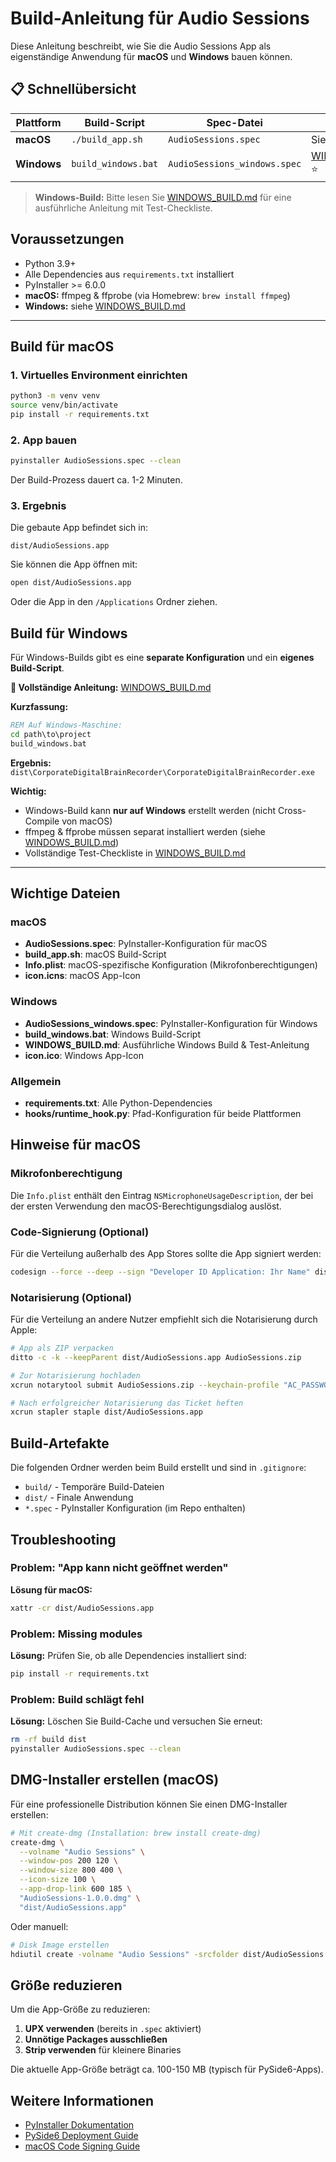 # Build-Anleitung für Audio Sessions

Diese Anleitung beschreibt, wie Sie die Audio Sessions App als eigenständige Anwendung für **macOS** und **Windows** bauen können.

## 📋 Schnellübersicht

| Plattform | Build-Script | Spec-Datei | Dokumentation |
|-----------|--------------|------------|---------------|
| **macOS** | `./build_app.sh` | `AudioSessions.spec` | Siehe unten |
| **Windows** | `build_windows.bat` | `AudioSessions_windows.spec` | [WINDOWS_BUILD.md](WINDOWS_BUILD.md) ⭐ |

> **Windows-Build:** Bitte lesen Sie [WINDOWS_BUILD.md](WINDOWS_BUILD.md) für eine ausführliche Anleitung mit Test-Checkliste.

## Voraussetzungen

- Python 3.9+
- Alle Dependencies aus `requirements.txt` installiert
- PyInstaller >= 6.0.0
- **macOS:** ffmpeg & ffprobe (via Homebrew: `brew install ffmpeg`)
- **Windows:** siehe [WINDOWS_BUILD.md](WINDOWS_BUILD.md)

---

## Build für macOS

### 1. Virtuelles Environment einrichten

```bash
python3 -m venv venv
source venv/bin/activate
pip install -r requirements.txt
```

### 2. App bauen

```bash
pyinstaller AudioSessions.spec --clean
```

Der Build-Prozess dauert ca. 1-2 Minuten.

### 3. Ergebnis

Die gebaute App befindet sich in:
```
dist/AudioSessions.app
```

Sie können die App öffnen mit:
```bash
open dist/AudioSessions.app
```

Oder die App in den `/Applications` Ordner ziehen.

## Build für Windows

Für Windows-Builds gibt es eine **separate Konfiguration** und ein **eigenes Build-Script**.

**📖 Vollständige Anleitung:** [WINDOWS_BUILD.md](WINDOWS_BUILD.md)

**Kurzfassung:**
```cmd
REM Auf Windows-Maschine:
cd path\to\project
build_windows.bat
```

**Ergebnis:** `dist\CorporateDigitalBrainRecorder\CorporateDigitalBrainRecorder.exe`

**Wichtig:**
- Windows-Build kann **nur auf Windows** erstellt werden (nicht Cross-Compile von macOS)
- ffmpeg & ffprobe müssen separat installiert werden (siehe [WINDOWS_BUILD.md](WINDOWS_BUILD.md))
- Vollständige Test-Checkliste in [WINDOWS_BUILD.md](WINDOWS_BUILD.md)

---

## Wichtige Dateien

### macOS
- **AudioSessions.spec**: PyInstaller-Konfiguration für macOS
- **build_app.sh**: macOS Build-Script
- **Info.plist**: macOS-spezifische Konfiguration (Mikrofonberechtigungen)
- **icon.icns**: macOS App-Icon

### Windows
- **AudioSessions_windows.spec**: PyInstaller-Konfiguration für Windows
- **build_windows.bat**: Windows Build-Script
- **WINDOWS_BUILD.md**: Ausführliche Windows Build & Test-Anleitung
- **icon.ico**: Windows App-Icon

### Allgemein
- **requirements.txt**: Alle Python-Dependencies
- **hooks/runtime_hook.py**: Pfad-Konfiguration für beide Plattformen

## Hinweise für macOS

### Mikrofonberechtigung

Die `Info.plist` enthält den Eintrag `NSMicrophoneUsageDescription`, der bei der ersten Verwendung den macOS-Berechtigungsdialog auslöst.

### Code-Signierung (Optional)

Für die Verteilung außerhalb des App Stores sollte die App signiert werden:

```bash
codesign --force --deep --sign "Developer ID Application: Ihr Name" dist/AudioSessions.app
```

### Notarisierung (Optional)

Für die Verteilung an andere Nutzer empfiehlt sich die Notarisierung durch Apple:

```bash
# App als ZIP verpacken
ditto -c -k --keepParent dist/AudioSessions.app AudioSessions.zip

# Zur Notarisierung hochladen
xcrun notarytool submit AudioSessions.zip --keychain-profile "AC_PASSWORD" --wait

# Nach erfolgreicher Notarisierung das Ticket heften
xcrun stapler staple dist/AudioSessions.app
```

## Build-Artefakte

Die folgenden Ordner werden beim Build erstellt und sind in `.gitignore`:

- `build/` - Temporäre Build-Dateien
- `dist/` - Finale Anwendung
- `*.spec` - PyInstaller Konfiguration (im Repo enthalten)

## Troubleshooting

### Problem: "App kann nicht geöffnet werden"

**Lösung für macOS:**
```bash
xattr -cr dist/AudioSessions.app
```

### Problem: Missing modules

**Lösung:**
Prüfen Sie, ob alle Dependencies installiert sind:
```bash
pip install -r requirements.txt
```

### Problem: Build schlägt fehl

**Lösung:**
Löschen Sie Build-Cache und versuchen Sie erneut:
```bash
rm -rf build dist
pyinstaller AudioSessions.spec --clean
```

## DMG-Installer erstellen (macOS)

Für eine professionelle Distribution können Sie einen DMG-Installer erstellen:

```bash
# Mit create-dmg (Installation: brew install create-dmg)
create-dmg \
  --volname "Audio Sessions" \
  --window-pos 200 120 \
  --window-size 800 400 \
  --icon-size 100 \
  --app-drop-link 600 185 \
  "AudioSessions-1.0.0.dmg" \
  "dist/AudioSessions.app"
```

Oder manuell:

```bash
# Disk Image erstellen
hdiutil create -volname "Audio Sessions" -srcfolder dist/AudioSessions.app -ov -format UDZO AudioSessions.dmg
```

## Größe reduzieren

Um die App-Größe zu reduzieren:

1. **UPX verwenden** (bereits in `.spec` aktiviert)
2. **Unnötige Packages ausschließen**
3. **Strip verwenden** für kleinere Binaries

Die aktuelle App-Größe beträgt ca. 100-150 MB (typisch für PySide6-Apps).

## Weitere Informationen

- [PyInstaller Dokumentation](https://pyinstaller.org/en/stable/)
- [PySide6 Deployment Guide](https://doc.qt.io/qtforpython-6/deployment.html)
- [macOS Code Signing Guide](https://developer.apple.com/documentation/xcode/notarizing_macos_software_before_distribution)
